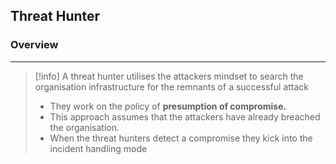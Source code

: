 ## Threat Hunter

### Overview 
---
>[!info]
>A threat hunter  utilises the attackers mindset to search the organisation infrastructure for the remnants of a successful attack 
>- They work on the policy of **presumption of compromise.**
>- This approach assumes that the attackers have already breached the organisation.
>- When the threat hunters detect a compromise they kick into the incident handling mode 

